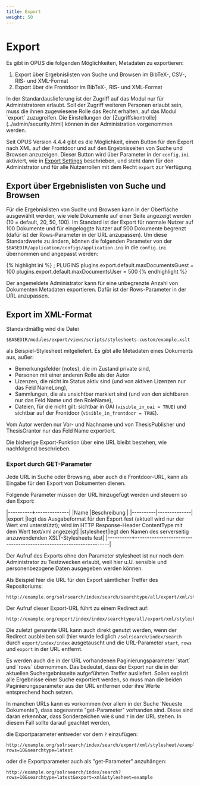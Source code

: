 ```yaml
---
title: Export
weight: 50
---
```


# Export

Es gibt in OPUS die folgenden Möglichkeiten, Metadaten zu exportieren:

1. Export über Ergebnislisten von Suche und Browsen im BibTeX-, CSV-, RIS- und XML-Format
2. Export über die Frontdoor im BibTeX-, RIS- und XML-Format

<p class="note" markdown="1">
In der Standardauslieferung ist der Zugriff auf das Modul nur für Administratoren erlaubt. Soll der Zugriff weiteren 
Personen erlaubt sein, muss die ihnen zugewiesene Rolle das Recht erhalten, auf das Modul `export` zuzugreifen. Die
Einstellungen der [Zugriffskontrolle](../admin/security.html) können in der Administration vorgenommen werden.
</p>

Seit OPUS Version 4.4.4 gibt es die Möglichkeit, einen Button für den Export nach XML auf der Frontdoor und auf den
Ergebnisseiten von Suche und Browsen anzuzeigen. Dieser Button wird über Parameter in der `config.ini` aktiviert, wie in
[Export Settings](../export/export.html) beschrieben, und steht dann für den Administrator und für alle
Nutzerrollen mit dem Recht `export` zur Verfügung.

## Export über Ergebnislisten von Suche und Browsen

Für die Ergebnislisten von Suche und Browsen kann in der Oberfläche ausgewählt werden, wie viele Dokumente auf einer 
Seite angezeigt werden (10 = default, 20, 50, 100). Im Standard ist der Export für normale Nutzer auf 100 Dokumente und
für eingeloggte Nutzer auf 500 Dokumente begrenzt (dafür ist der Rows-Parameter in der URL anzupassen). Um diese 
Standardwerte zu ändern, können die folgenden Parameter von der `$BASEDIR/application/configs/application.ini` in die
`config.ini` übernommen und angepasst werden:

{% highlight ini %}
; PLUGINS
plugins.export.default.maxDocumentsGuest = 100
plugins.export.default.maxDocumentsUser = 500
{% endhighlight %}

Der angemeldete Administrator kann für eine unbegrenzte Anzahl von Dokumenten Metadaten exportieren. Dafür ist der 
Rows-Parameter in der URL anzupassen.

## Export im XML-Format

Standardmäßig wird die Datei

    $BASEDIR/modules/export/views/scripts/stylesheets-custom/example.xslt

als Beispiel-Stylesheet mitgeliefert. Es gibt alle Metadaten eines Dokuments aus, außer:

* Bemerkungsfelder (notes), die im Zustand private sind,
* Personen mit einer anderen Rolle als der Autor
* Lizenzen, die nicht im Status aktiv sind (und von aktiven Lizenzen nur das Feld NameLong),
* Sammlungen, die als unsichtbar markiert sind (und von den sichtbaren nur das Feld Name und den RoleName),
* Dateien, für die nicht gilt: sichtbar in OAI (`visible_in_oai = TRUE`) und
  sichtbar auf der Frontdoor (`visible_in_frontdoor = TRUE`).

Vom Autor werden nur Vor- und Nachname und von ThesisPublisher und ThesisGrantor nur das Feld Name exportiert.

Die bisherige Export-Funktion über eine URL bleibt bestehen, wie nachfolgend beschrieben.

### Export durch GET-Parameter

Jede URL in Suche oder Browsing, aber auch die Frontdoor-URL, kann als Eingabe für den Export von Dokumenten dienen.

Folgende Parameter müssen der URL hinzugefügt werden und steuern so den Export:

|----------+--------------|
|Name      |Beschreibung  |
|----------|--------------|
|export    |legt das Ausgabeformat für den Export fest (aktuell wird nur der Wert xml unterstützt); wird im HTTP Response-Header ContentType mit dem Wert text/xml angezeigt|
|stylesheet|legt den Namen des serverseitig anzuwendenden XSLT-Stylesheets fest|
|----------+-------------------------------------------------------------------|

<p class="note">
Der Aufruf des Exports ohne den Parameter stylesheet ist nur noch dem Administrator zu Testzwecken erlaubt,
weil hier u.U. sensible und personenbezogene Daten ausgegeben werden können.
</p>

Als Beispiel hier die URL für den Export sämtlicher Treffer des Repositoriums:

    http://example.org/solrsearch/index/search/searchtype/all/export/xml/stylesheet/example

Der Aufruf dieser Export-URL führt zu einem Redirect auf:

    http://example.org/export/index/index/searchtype/all/export/xml/stylesheet/example

Die zuletzt genannte URL kann auch direkt genutzt werden, wenn der Redirect ausbleiben soll
(hier wurde lediglich `/solrsearch/index/search` durch `export/index/index` ausgetauscht und die URL-Parameter `start`,
`rows` und `export` in der URL entfernt.

<p class="note" markdown="1">
Es werden auch die in der URL vorhandenen Paginierungsparameter `start` und `rows` übernommen. Das bedeutet, dass der
Export nur die in der aktuellen Suchergebnisseite aufgeführten Treffer ausliefert. Sollen explizit alle Ergebnisse
einer Suche exportiert werden, so muss man die beiden Paginierungsparameter aus der URL entfernen oder ihre Werte
entsprechend hoch setzen.
</p>

In manchen URLs kann es vorkommen (vor allem in der Suche 'Neueste Dokumente'), dass sogenannte "get-Parameter"
vorhanden sind. Diese sind daran erkennbar, dass Sonderzeichen wie `ß` und `?` in der URL stehen. In diesem Fall
sollte darauf geachtet werden,

die Exportparameter entweder vor dem `?` einzufügen:

    http://example.org/solrsearch/index/search/export/xml/stylesheet/example?rows=10&searchtype=latest

oder die Exportparameter auch als "get-Parameter" anzuhängen:

    http://example.org/solrsearch/index/search?rows=10&searchtype=latest&export=xml&stylesheet=example
